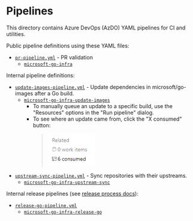 # Pipelines

This directory contains Azure DevOps (AzDO) YAML pipelines for CI and utilities.

Public pipeline definitions using these YAML files:

* [`pr-pipeline.yml`](pr-pipeline.yml) - PR validation
  * [`microsoft-go-infra`](https://dev.azure.com/dnceng/public/_build?definitionId=1051)

Internal pipeline definitions:

* [`update-images-pipeline.yml`](update-images-pipeline.yml) - Update dependencies in microsoft/go-images after a Go build.
  * [`microsoft-go-infra-update-images`](https://dev.azure.com/dnceng/internal/_build?definitionId=1040&_a=summary)
    * To manually queue an update to a specific build, use the "Resources" options in the "Run pipeline" dialog.
    * To see where an update came from, click the "X consumed" button:  
      > ![](img/consumed-artifacts.png)
* [`upstream-sync-pipeline.yml`](upstream-sync-pipeline.yml) - Sync repositories with their upstreams.
  * [`microsoft-go-infra-upstream-sync`](https://dev.azure.com/dnceng/internal/_build?definitionId=1061)

Internal release pipelines (see [release process docs](/docs/release-process)):

* [`release-go-pipeline.yml`](release-go-pipeline.yml)
  * [`microsoft-go-infra-release-go`](https://dev.azure.com/dnceng/internal/_build?definitionId=1123)
